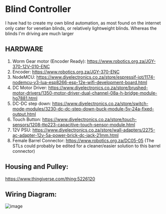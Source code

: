 # Blind Controller
I have had to create my own blind automation, as most found on the internet only cater for venetian blinds, or relatively lightweight blinds. Whereas the blinds I'm driving are much larger

## HARDWARE
1. Worm Gear motor (Encoder Ready): https://www.robotics.org.za/JGY-370-12V-010-ENC
2. Encoder: https://www.robotics.org.za/JGY-370-ENC
3. NodeMCU: https://www.diyelectronics.co.za/store/espressif-iot/1174-nodemcu-v3-lua-esp8266-esp-12e-wifi-development-board.html
4. DC Motor Driver: https://www.diyelectronics.co.za/store/brushed-motor-drivers/1350-motor-driver-dual-channel-08a-h-bridge-module-hg7881.html
5. DC-DC step down: https://www.diyelectronics.co.za/store/switch-mode-modules/3230-dc-dc-step-down-buck-module-5v-24a-fixed-output.html
6. Touch Button: https://www.diyelectronics.co.za/store/touch-sensors/1208-ttp223-capacitive-touch-sensor-module.html
7. 12V PSU: https://www.diyelectronics.co.za/store/wall-adapters/2275-ac-adapter-12v-5a-power-brick-dc-jack-21mm.html
8. Female Barrel Connector: https://www.robotics.org.za/DC05-05
   (The STLs could probably be edited for a cleaner/easier solution to this barrel connector)

## Housing and Pulley:

https://www.thingiverse.com/thing:5226120

## Wiring Diagram:
![image](https://user-images.githubusercontent.com/46109936/152308536-6e4d1266-f30f-4c90-9483-fd3ee6b22e6a.png)


